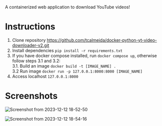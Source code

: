 A containerized web application to download YouTube videos!

# Instructions

1. Clone repository https://github.com/tcalmeida/docker-python-yt-video-downloader-v2.git
2. Install dependencies `pip install -r requirements.txt`
3. If you have docker compose installed, run `docker compose up`, otherwise follow steps 3.1 and 3.2: \
3.1. Build an image `docker build -t [IMAGE_NAME] .` \
3.2 Run image `docker run -p 127.0.0.1:8000:8000 [IMAGE_NAME]`
4. Access localhost `127.0.0.1:8000`

# Screenshots
![Screenshot from 2023-12-12 18-52-50](https://github.com/tcalmeida/docker-python-yt-video-downloader-v2/assets/113650703/fa4a6e6b-6253-4c57-b10c-0717f22f3bb0)

![Screenshot from 2023-12-12 18-54-16](https://github.com/tcalmeida/docker-python-yt-video-downloader-v2/assets/113650703/fa360999-0ec7-4d5f-a236-197a62d7b483)




